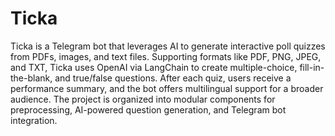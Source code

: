 # Ticka

Ticka is a Telegram bot that leverages AI to generate interactive poll quizzes from PDFs, images, and text files. Supporting formats like PDF, PNG, JPEG, and TXT, Ticka uses OpenAI via LangChain to create multiple-choice, fill-in-the-blank, and true/false questions. After each quiz, users receive a performance summary, and the bot offers multilingual support for a broader audience. The project is organized into modular components for preprocessing, AI-powered question generation, and Telegram bot integration.  